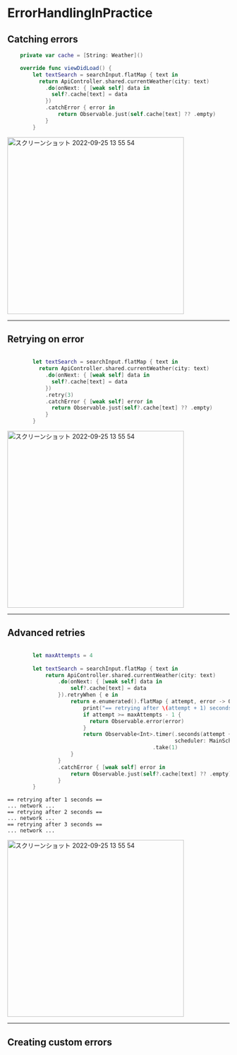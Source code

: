 # ErrorHandlingInPractice
## Catching errors

```swift
    private var cache = [String: Weather]()

    override func viewDidLoad() {
        let textSearch = searchInput.flatMap { text in
          return ApiController.shared.currentWeather(city: text)
            .do(onNext: { [weak self] data in
              self?.cache[text] = data
            })
            .catchError { error in
                return Observable.just(self.cache[text] ?? .empty)
            }
        }

```
<img width="400" alt="スクリーンショット 2022-09-25 13 55 54" src="https://user-images.githubusercontent.com/47273077/192276278-0821865d-32d2-4d11-a0b4-9b4b2eaf8352.png">

------
## Retrying on error

```swift
        
        let textSearch = searchInput.flatMap { text in
          return ApiController.shared.currentWeather(city: text)
            .do(onNext: { [weak self] data in
              self?.cache[text] = data
            })
            .retry(3)
            .catchError { [weak self] error in
              return Observable.just(self?.cache[text] ?? .empty)
            }
        }
```

<img width="400" alt="スクリーンショット 2022-09-25 13 55 54" src="https://user-images.githubusercontent.com/47273077/192278742-f6928f13-dbc7-48c4-aa1c-191126dd729f.png">

------
## Advanced retries

```swift

        let maxAttempts = 4
        
        let textSearch = searchInput.flatMap { text in
            return ApiController.shared.currentWeather(city: text)
                .do(onNext: { [weak self] data in
                    self?.cache[text] = data
                }).retryWhen { e in
                    return e.enumerated().flatMap { attempt, error -> Observable<Int> in
                        print("== retrying after \(attempt + 1) seconds ==")
                        if attempt >= maxAttempts - 1 {
                          return Observable.error(error)
                        }
                        return Observable<Int>.timer(.seconds(attempt + 1),
                                                     scheduler: MainScheduler.instance)
                                              .take(1)
                    }
                }
                .catchError { [weak self] error in
                    return Observable.just(self?.cache[text] ?? .empty)
                }
        }
```

```
== retrying after 1 seconds ==
... network ...
== retrying after 2 seconds ==
... network ...
== retrying after 3 seconds ==
... network ...

```

<img width="400" alt="スクリーンショット 2022-09-25 13 55 54" src="https://user-images.githubusercontent.com/47273077/192392208-280050bb-f189-47f8-b0bc-30065d85c8fa.png">

-----

## Creating custom errors


